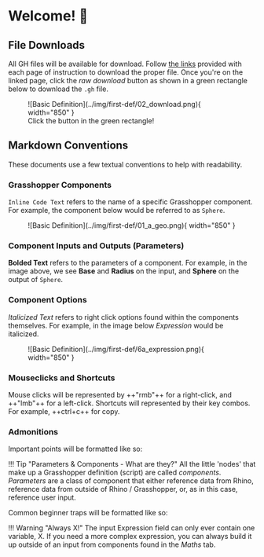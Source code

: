 # Welcome! 🦗

## File Downloads
All GH files will be available for download. Follow [the links](https://github.com/aarcThom/aarc-wiki/blob/main/gh_definitions/01_basic_definition.gh) provided with each page of instruction to download the proper file. Once you're on the linked page, click the *raw download* button as shown in a green rectangle below to download the `.gh` file.

<figure markdown>
  ![Basic Definition](../img/first-def/02_download.png){ width="850" }
  <figcaption>Click the button in the green rectangle!</figcaption>
</figure>

## Markdown Conventions

These documents use a few textual conventions to help with readability.

### Grasshopper Components
`Inline Code Text` refers to the name of a specific Grasshopper component. For example,  the component below would be referred to as `Sphere`.

<figure markdown>
  ![Basic Definition](../img/first-def/01_a_geo.png){ width="850" }
</figure>

### Component Inputs and Outputs (Parameters)
**Bolded Text** refers to the parameters of a component. For example, in the image above, we see **Base** and **Radius** on the input, and **Sphere** on the output of `Sphere`.

### Component Options
*Italicized Text* refers to right click options found within the components themselves. For example, in the image below *Expression* would be italicized.

<figure markdown>
  ![Basic Definition](../img/first-def/6a_expression.png){ width="850" }
</figure>

### Mouseclicks and Shortcuts
Mouse clicks will be represented by ++"rmb"++ for a right-click, and ++"lmb"++ for a left-click. Shortcuts will represented by their key combos. For example, ++ctrl+c++ for copy.

### Admonitions
Important points will be formatted like so:

!!! Tip "Parameters & Components - What are they?"
    All the little 'nodes' that make up a Grasshopper definition (script) are called *components*. *Parameters* are a class of component that either reference data from Rhino, reference data from outside of Rhino / Grasshopper, or, as in this case, reference user input.

Common beginner traps will be formatted like so:

!!! Warning "Always X!"
    The input Expression field can only ever contain one variable, X. If you need a more complex expression, you can always build it up outside of an input from components found in the *Maths* tab.


